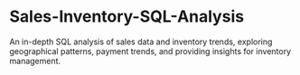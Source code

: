 # Sales-Inventory-SQL-Analysis
An in-depth SQL analysis of sales data and inventory trends, exploring geographical patterns, payment trends, and providing insights for inventory management.

